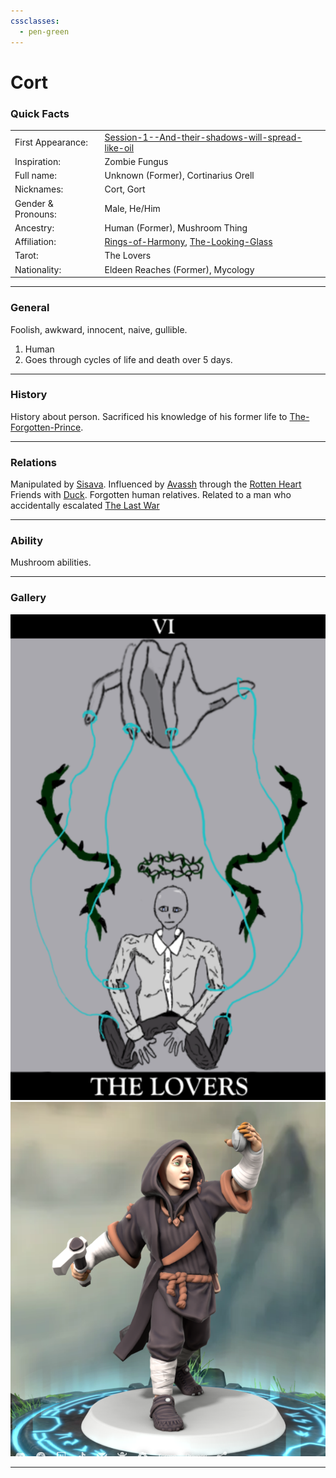 ```yaml
---
cssclasses:
  - pen-green
---
```

<link rel="stylesheet" href="https://cdn.jsdelivr.net/npm/rpg-awesome@latest/css/rpg-awesome.min.css">
<link rel="stylesheet" href="https://cdn.jsdelivr.net/npm/remixicon@4.5.0/fonts/remixicon.min.css"> 

# Cort <i class="ra ra-super-mushroom"></i>
### Quick Facts

|                    |                                                                                                                                                      |
| ------------------ | ---------------------------------------------------------------------------------------------------------------------------------------------------- |
| First Appearance:  | [Session-1--And-their-shadows-will-spread-like-oil](../../-Session-Notes/-1-Gathering-Storms/Session-1--And-their-shadows-will-spread-like-oil.md) |
| Inspiration:          | Zombie Fungus                                                                                                                                        |
| Full name:         | Unknown (Former), Cortinarius Orell                                                                                                                  |
| Nicknames:         | Cort, Gort                                                                                                                                           |
| Gender & Pronouns: | Male, He/Him                                                                                                                                         |
| Ancestry:          | Human (Former), Mushroom Thing                                                                                                                       |
| Affiliation:       | [Rings-of-Harmony](../../-Groups/Rings-of-Harmony.md), [The-Looking-Glass](../../-Groups/The-Looking-Glass.md)                                       |
| Tarot:             | The Lovers                                                                                                                                           |
| Nationality:       | Eldeen Reaches (Former), Mycology                                                                                                                    |
***
### General <i class="ri-checkbox-blank-line"></i>
Foolish, awkward, innocent, naive, gullible.
1. Human
2. Goes through cycles of life and death over 5 days.

***
### History <i class="ri-history-line"></i>
History <i class="ri-history-line"></i> about person.
Sacrificed his knowledge of his former life to [The-Forgotten-Prince](../The-Forgotten-Prince.md).

***
### Relations <i class="ri-user-line"></i>
Manipulated by [Sisava](Sisava.md).
Influenced by [Avassh](../Avassh.md) through the [Rotten Heart](../../-Elements-of-the-Prophecy/1-Rotten-Heart.md)
Friends with [Duck](Duck.md).
Forgotten human relatives.
Related to a man who accidentally escalated [The Last War](https://eberron.fandom.com/wiki/Last_War)

***
### Ability <i class="ri-star-line"></i>
Mushroom abilities.

***
### Gallery <i class="ri-image-line"></i>
![THeLovers1](../-images/THeLovers1.png)
![cort1](../-images/cort1.png)
***
